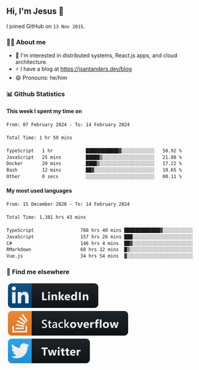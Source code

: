 ## Hi, I'm Jesus 👋

I joined GitHub on `13 Nov 2015`.

<!-- Talking about you -->

### 👨‍💻 About me

- 👦 I'm interested in distributed systems, React.js apps, and cloud architecture.
- ⚡️ I have a blog at <https://jsantanders.dev/blog>
- 😄 Pronouns: he/him

### 📊 Github Statistics

#### This week I spent my time on

<!--START_SECTION:weekly-->

```txt
From: 07 February 2024 - To: 14 February 2024

Total Time: 1 hr 59 mins

TypeScript   1 hr            ████████████▓░░░░░░░░░░░░   50.92 %
JavaScript   25 mins         █████▒░░░░░░░░░░░░░░░░░░░   21.08 %
Docker       20 mins         ████▒░░░░░░░░░░░░░░░░░░░░   17.22 %
Bash         12 mins         ██▓░░░░░░░░░░░░░░░░░░░░░░   10.65 %
Other        0 secs          ░░░░░░░░░░░░░░░░░░░░░░░░░   00.11 %
```

<!--END_SECTION:weekly-->

#### My most used languages

<!--START_SECTION:alltime-->

```txt
From: 15 December 2020 - To: 14 February 2024

Total Time: 1,381 hrs 43 mins

TypeScript                 760 hrs 40 mins █████████████▓░░░░░░░░░░░   55.05 %
JavaScript                 157 hrs 26 mins ███░░░░░░░░░░░░░░░░░░░░░░   11.39 %
C#                         146 hrs 4 mins  ██▓░░░░░░░░░░░░░░░░░░░░░░   10.57 %
RMarkdown                  68 hrs 12 mins  █▒░░░░░░░░░░░░░░░░░░░░░░░   04.94 %
Vue.js                     34 hrs 54 mins  ▓░░░░░░░░░░░░░░░░░░░░░░░░   02.53 %
```

<!--END_SECTION:alltime-->

### 📢 Find me elsewhere

<p>
  <a target="_blank" href="https://linkedin.com/in/jsantanders">
    <img src="https://github.com/jsantanders/jsantanders/blob/master/img/linkedin.svg" alt="LinkedIn" style="vertical-align:top; margin:4px">
  </a>
  
  <a target="_blank" href="https://stackoverflow.com/users/7318331/jesus-santander">
    <img src="https://github.com/jsantanders/jsantanders/blob/master/img/stackoverflow.svg" alt="StackOverflow" style="vertical-align:top; margin:4px">
  </a>
  
  <a target="_blank" href="http://twitter.com/jsantanders">
    <img src="https://github.com/jsantanders/jsantanders/blob/master/img/twitter.svg" alt="Twitter" style="vertical-align:top; margin:4px">
  </a>
</p>
